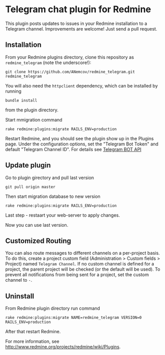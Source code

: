 # Telegram chat plugin for Redmine

This plugin posts updates to issues in your Redmine installation to a Telegram
channel. Improvements are welcome! Just send a pull request.

## Installation

From your Redmine plugins directory, clone this repository as `redmine_telegram` (note
the underscore!):

    git clone https://github.com/ANemcov/redmine_telegram.git redmine_telegram

You will also need the `httpclient` dependency, which can be installed by running

    bundle install

from the plugin directory.

Start mmigration command

	rake redmine:plugins:migrate RAILS_ENV=production

Restart Redmine, and you should see the plugin show up in the Plugins page.
Under the configuration options, set the "Telegram Bot Token" and default "Telegram Channel ID". For details see [Telegram BOT API](https://core.telegram.org/bots/API)

## Update plugin

Go to plugin girectory and pull last version
	
	git pull origin master

Then start migration database to new version

	rake redmine:plugins:migrate RAILS_ENV=production

Last step - restaart your web-server to apply changes.

Now you can use last version.

## Customized Routing

You can also route messages to different channels on a per-project basis. To
do this, create a project custom field (Administration > Custom fields > Project)
named `Telegram Channel`. If no custom channel is defined for a project, the parent
project will be checked (or the default will be used). To prevent all notifications
from being sent for a project, set the custom channel to `-`.

## Uninstall

From Redmine plugin directory run command

	rake redmine:plugins:migrate NAME=redmine_telegram VERSION=0 RAILS_ENV=production

After that restart Redmine.



For more information, see http://www.redmine.org/projects/redmine/wiki/Plugins.
